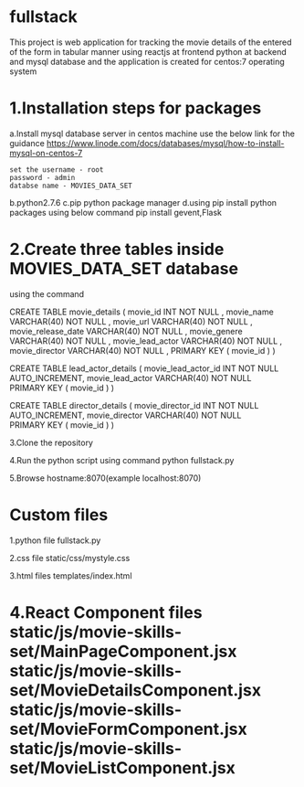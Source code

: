 # fullstack

This project is web application for tracking the movie details of the entered of the form in tabular manner using reactjs at frontend python at backend and mysql database and the application is created for centos:7 operating system

1.Installation steps for packages
==================================================================================================================

  a.Install mysql database server in centos machine use the below link for the guidance
  https://www.linode.com/docs/databases/mysql/how-to-install-mysql-on-centos-7
  
    set the username - root
    password - admin
    databse name - MOVIES_DATA_SET

  b.python2.7.6
  c.pip python package manager
  d.using pip install python packages using below command
    pip install gevent,Flask

2.Create three tables inside MOVIES_DATA_SET database 
===================================================================================================================

using the command

CREATE TABLE movie_details
(
  movie_id INT NOT NULL ,
  movie_name VARCHAR(40) NOT NULL , 
  movie_url VARCHAR(40) NOT NULL , 
  movie_release_date VARCHAR(40) NOT NULL , 
  movie_genere VARCHAR(40) NOT NULL ,
  movie_lead_actor VARCHAR(40) NOT NULL ,
  movie_director VARCHAR(40) NOT NULL ,
  PRIMARY KEY ( movie_id )
 )
 
 CREATE TABLE lead_actor_details
(
  movie_lead_actor_id INT NOT NULL AUTO_INCREMENT,
  movie_lead_actor VARCHAR(40) NOT NULL  
  PRIMARY KEY ( movie_id )
 )
 
 CREATE TABLE director_details
(
  movie_director_id INT NOT NULL AUTO_INCREMENT,
  movie_director VARCHAR(40) NOT NULL  
  PRIMARY KEY ( movie_id )
 )
 
 3.Clone the repository

 4.Run the python script using command python fullstack.py
 
 5.Browse hostname:8070(example localhost:8070)
 
 
 Custom files
 ========================================================================
 1.python file 
  fullstack.py
  
 2.css file
  static/css/mystyle.css
 
 3.html files
  templates/index.html
  
 4.React Component files
  static/js/movie-skills-set/MainPageComponent.jsx
  static/js/movie-skills-set/MovieDetailsComponent.jsx
  static/js/movie-skills-set/MovieFormComponent.jsx
  static/js/movie-skills-set/MovieListComponent.jsx
  =======================================================================
 
 


